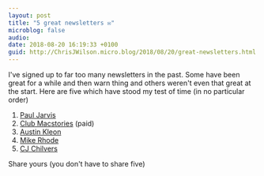 ```yaml
---
layout: post
title: "5 great newsletters ✉️"
microblog: false
audio: 
date: 2018-08-20 16:19:33 +0100
guid: http://ChrisJWilson.micro.blog/2018/08/20/great-newsletters.html
---
```

I've signed up to far too many newsletters in the past. Some have been great for a while and then warn thing and others weren't even that great at the start. Here are five which have stood my test of time (in no particular order) 
1. [Paul Jarvis](https://pjrvs.com) 
2. [Club Macstories](https://club.macstories.net) (paid)
3. [Austin Kleon](https://austinkleon.com/newsletter/) 
4. [Mike Rhode](http://rohdesign.com/newsletter/) 
5. [CJ Chilvers](https://www.cjchilvers.com/subscribe/) 

Share yours (you don't have to share five) 
